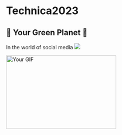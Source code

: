 # Technica2023
## :seedling: Your Green Planet :seedling:
In the world of social media
![](https://media.giphy.com/media/3GSoFVODOkiPBFArlu/giphy.gif)

<img src="https://media.giphy.com/media/3GSoFVODOkiPBFArlu/giphy.gif" width="300" height="200" alt="Your GIF">

